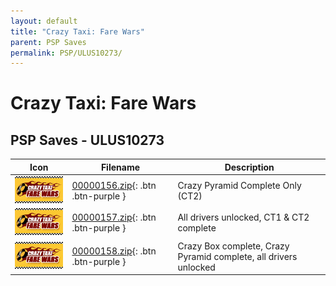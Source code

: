 ```yaml
---
layout: default
title: "Crazy Taxi: Fare Wars"
parent: PSP Saves
permalink: PSP/ULUS10273/
---
```

# Crazy Taxi: Fare Wars

## PSP Saves - ULUS10273

| Icon | Filename | Description |
|------|----------|-------------|
| ![Crazy Taxi: Fare Wars](ICON0.PNG) | [00000156.zip](00000156.zip){: .btn .btn-purple } | Crazy Pyramid Complete Only (CT2) |
| ![Crazy Taxi: Fare Wars](ICON0.PNG) | [00000157.zip](00000157.zip){: .btn .btn-purple } | All drivers unlocked, CT1 & CT2 complete |
| ![Crazy Taxi: Fare Wars](ICON0.PNG) | [00000158.zip](00000158.zip){: .btn .btn-purple } | Crazy Box complete, Crazy Pyramid complete, all drivers unlocked |
